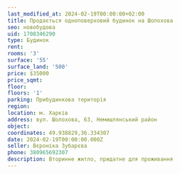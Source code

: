 ```yaml
---
last_modified_at: 2024-02-19T00:00:00+02:00
title: Продається одноповерховий будинок на Шолохова
seo: новобудова
uid: 1708346290
type: Будинок
rent:
rooms: '3'
surface: '55'
surface_land: '500'
price: $35000
price_sqmt:
floor:
floors: '1'
parking: Прибудинкова територія
region:
location: м. Харків
address: вул. Шолохова, 63, Немишлянський район
object:
coordinates: 49.938829,36.334307
date: 2024-02-19T00:00:00.000Z
seller: Вєроніка Зубарєва
phone: 380965692307
description: Вторинне житло, придатне для проживання
---
```

